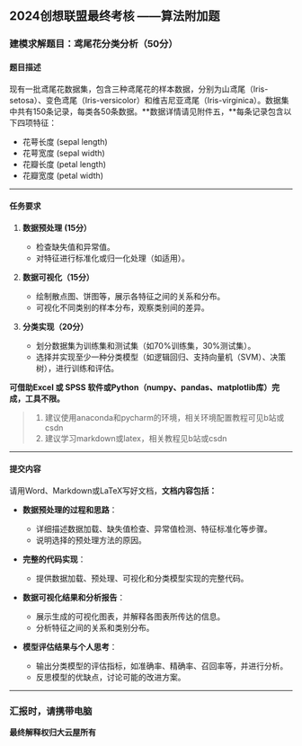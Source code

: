 ## 2024创想联盟最终考核 ——算法附加题

### 建模求解题目：鸢尾花分类分析（50分）

#### 题目描述

现有一批鸢尾花数据集，包含三种鸢尾花的样本数据，分别为山鸢尾（Iris-setosa）、变色鸢尾（Iris-versicolor）和维吉尼亚鸢尾（Iris-virginica）。数据集中共有150条记录，每类各50条数据。**数据详情请见附件五，**每条记录包含以下四项特征：

- 花萼长度 (sepal length)
- 花萼宽度 (sepal width)
- 花瓣长度 (petal length)
- 花瓣宽度 (petal width)

---

#### 任务要求

1. **数据预处理** **(15分）**
   - 检查缺失值和异常值。
   - 对特征进行标准化或归一化处理（如适用）。

2. **数据可视化（15分）**
   - 绘制散点图、饼图等，展示各特征之间的关系和分布。
   - 可视化不同类别的样本分布，观察类别间的差异。

3. **分类实现（20分）**
   - 划分数据集为训练集和测试集（如70%训练集，30%测试集）。
   - 选择并实现至少一种分类模型（如逻辑回归、支持向量机（SVM）、决策树），进行训练和评估。

**可借助Excel 或 SPSS 软件或Python（numpy、pandas、matplotlib库）完成，工具不限。**

> 1. 建议使用anaconda和pycharm的环境，相关环境配置教程可见b站或csdn
> 2. 建议学习markdown或latex，相关教程见b站或csdn

---

#### 提交内容

请用Word、Markdown或LaTeX写好文档，**文档内容包括：**

- **数据预处理的过程和思路**：
  - 详细描述数据加载、缺失值检查、异常值检测、特征标准化等步骤。
  - 说明选择的预处理方法的原因。

- **完整的代码实现**：
  - 提供数据加载、预处理、可视化和分类模型实现的完整代码。

- **数据可视化结果和分析报告**：
  - 展示生成的可视化图表，并解释各图表所传达的信息。
  - 分析特征之间的关系和类别分布。

- **模型评估结果与个人思考**：
  - 输出分类模型的评估指标，如准确率、精确率、召回率等，并进行分析。
  - 反思模型的优缺点，讨论可能的改进方案。

---

### 汇报时，请携带电脑

**最终解释权归大云屋所有**